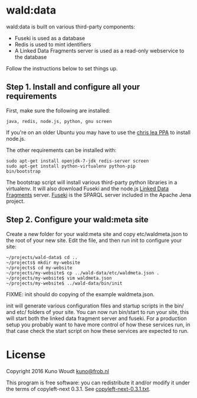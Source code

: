 
wald:data
=========

wald:data is built on various third-party components:

- Fuseki is used as a database
- Redis is used to mint identifiers
- A Linked Data Fragments server is used as a read-only webservice to the database

Follow the instructions below to set things up.


Step 1.  Install and configure all your requirements
----------------------------------------------------

First, make sure the following are installed:

    java, redis, node.js, python, gnu screen

If you're on an older Ubuntu you may have to use the
[chris lea PPA](https://launchpad.net/~chris-lea/+archive/ubuntu/node.js) to install node.js.

The other requirements can be installed with:

    sudo apt-get install openjdk-7-jdk redis-server screen
    sudo apt-get install python-virtualenv python-pip
    bin/bootstrap

The bootstrap script will install various third-party python libraries in a virtualenv.  It will
also download Fuseki and the node.js [Linked Data Fragments](http://linkeddatafragments.org/software/)
server. [Fuseki](https://jena.apache.org/documentation/serving_data/) is the SPARQL server included
in the Apache Jena project.


Step 2.  Configure your wald:meta site
--------------------------------------

Create a new folder for your wald:meta site and copy etc/waldmeta.json to the root of your new
site.  Edit the file, and then run init to configure your site:

    ~/projects/wald-data$ cd ..
    ~/projects$ mkdir my-website
    ~/projects$ cd my-website
    ~/projects/my-website$ cp ../wald-data/etc/waldmeta.json .
    ~/projects/my-website$ vim waldmeta.json
    ~/projects/my-website$ ../wald-data/bin/init

FIXME: init should do copying of the example waldmeta.json.

init will generate various configuration files and startup scripts in the bin/ and etc/ folders
of your site.  You can now run bin/start to run your site, this will start both the linked data
fragment server and fuseki.  For a production setup you probably want to have more control of how
these services run, in that case check the start script on how these services are expected to
run.


License
=======

Copyright 2016  Kuno Woudt <kuno@frob.nl>

This program is free software: you can redistribute it and/or modify
it under the terms of copyleft-next 0.3.1.  See
[copyleft-next-0.3.1.txt](copyleft-next-0.3.1.txt).

